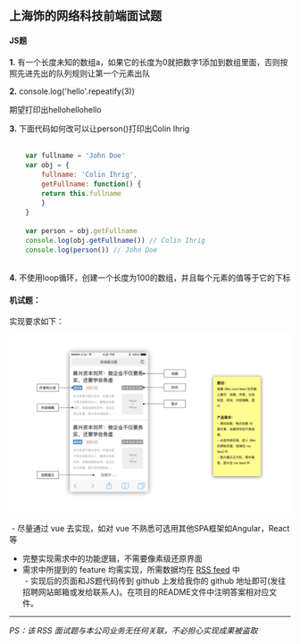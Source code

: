 ## 上海饰的网络科技前端面试题


#### JS题


**1.** 有一个长度未知的数组a，如果它的长度为0就把数字1添加到数组里面，否则按照先进先出的队列规则让第一个元素出队

**2.** console.log('hello'.repeatify(3))
    
   期望打印出hellohellohello

**3.** 下面代码如何改可以让person()打印出Colin Ihrig

```javascript

	var fullname = 'John Doe'
	var obj = {
		fullname: 'Colin Ihrig',
		getFullname: function() {
		return this.fullname
		}
	}
	 	 
	var person = obj.getFullname
	console.log(obj.getFullname()) // Colin Ihrig
	console.log(person()) // John Doe
	
```

**4.** 不使用loop循环，创建一个长度为100的数组，并且每个元素的值等于它的下标




#### 机试题：
实现要求如下：

![需求](https://github.com/fuliaoyi/showmecode/blob/master/feature.png?raw=true)

  - 尽量通过 vue 去实现，如对 vue 不熟悉可选用其他SPA框架如Angular，React等   
  - 完整实现需求中的功能逻辑，不需要像素级还原界面   
  - 需求中所提到的 feature 均需实现，所需数据均在 [RSS feed](http://36kr.com/feed) 中   
  - 实现后的页面和JS题代码传到 github 上发给我你的 github 地址即可(发往招聘网站邮箱或发给联系人)。在项目的README文件中注明答案相对应文件。


---


*PS：该 RSS 面试题与本公司业务无任何关联，不必担心实现成果被盗取*   
